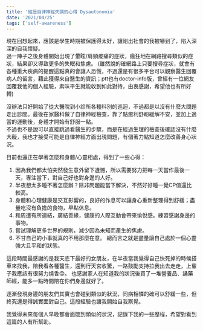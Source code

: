 ```yaml
---
title: '經歷自律神經失調的心得 Dysautonomia'
date: '2021/04/25'
tags: ['self-awareness']
---
```


現在回想起來，應該是學生時期被保護得太好，讓剛出社會的我被嚇到了，陷入深深的自我懷疑。  
過一陣子之後身體開始出現了暈眩/肩頸痠痛的症狀，瘋狂地在網路搜尋類似的症狀，結果卻又導致更多的失眠和焦慮。
(雖然說的確網路上只要搜尋症狀，就會有各種重大疾病的提醒這點真的會讓人恐慌，不過還是有很多平台可以觀察醫生回覆病人的留言，藉此獲得來自醫生的資訊；ptt也有doctor-info版，曾經有一位網友回覆我他的個人經驗，素昧平生就能收到如此對待，由衷感謝，希望他也有所好轉)

沒辦法只好開始了從大醫院到小診所各種科別的巡迴，不過都是以沒有什麼大問題走出診間。最後在家醫科做了自律神經檢查，靠了點癒利舒盼緩解不安，並加上適當的運動後，身體才開始有舒服一點。  
不過也不是說可以直接跳過看醫生的步驟，而是在經過生理的檢查後確認沒有什麼大礙，我也才接受可能是自律神經方面出現問題，有個著力點知道怎麼改善身心狀況。

目前也還正在學著怎麼和身體/心靈相處，得到了一些心得：
1. 因為我們都太怕突然發生意外留下遺憾，所以需要努力把每一天當作最後一天，專注當下，對自己好也對身邊的人好。
2. 半夜想太多睡不著怎麼辦？除非問題能當下解決，不然好好睡一覺CP值還比較高。
3. 身體和心理健康是交互影響的，良好的作息可以讓身心重新整理得到舒緩；盡量吃沒有負擔的食物，早點休息。
4. 和周遭有所連結，廣結善緣，健康的人際互動會帶來愉悅感。練習感謝身邊的事物。
5. 嘗試理解更多世界的規則，減少因為未知而產生的焦慮。
6. 不甘自己的小事就真的不用那麼在意。
總而言之就是盡量讓自己處於一個心靈強大且平和的狀態。

這段時間最感謝的是我天底下最好的女朋友，在半夜當我覺得自己快死掉的時候搭車來找我，陪我看各種醫生，還到行天宮收驚，一路鼓勵支持拉我出去走走，上輩子我應該有很努力燒香😌。
也感謝家人在知道我的狀況後買了一堆營養品、誦藥師經，能多一點時間陪在你們身邊就好了。

逐漸發現身邊的朋友們其實也會碰到類似的狀況，同病相憐的確可以舒緩一些，但終究還是得誠實面對自己。這段經驗也讓我開始自我察覺。

我覺得未來每個人早晚都會面臨到類似的狀況，記錄下我的一些歷程，希望對看到這篇的人有所幫助。